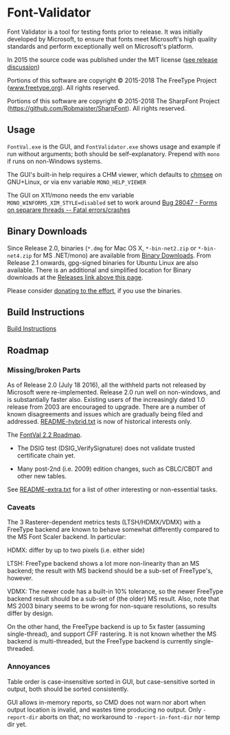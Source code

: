 # Font-Validator

Font Validator is a tool for testing fonts prior to release. 
It was initially developed by Microsoft, to ensure that fonts meet Microsoft's high quality standards and perform exceptionally well on Microsoft's platform.

In 2015 the source code was published under the MIT license ([see release discussion](http://typedrawers.com/discussion/1222/microsoft-font-validator-lives))

Portions of this software are copyright © 2015-2018 The FreeType Project (www.freetype.org).  All rights reserved.

Portions of this software are copyright © 2015-2018 The SharpFont Project (https://github.com/Robmaister/SharpFont).  All rights reserved.

## Usage

`FontVal.exe` is the GUI, and `FontValidator.exe` shows usage and example if run without arguments; both should be self-explanatory. 
Prepend with `mono` if runs on non-Windows systems.

The GUI's built-in help requires a CHM viewer, which defaults to [chmsee](https://github.com/jungleji/chmsee) on GNU+Linux, or via env variable `MONO_HELP_VIEWER` 

The GUI on X11/mono needs the env variable `MONO_WINFORMS_XIM_STYLE=disabled` set to work around [Bug 28047 - Forms on separare threads -- Fatal errors/crashes](https://bugzilla.xamarin.com/show_bug.cgi?id=28047)

## Binary Downloads

Since Release 2.0, binaries (`*.dmg` for Mac OS X, `*-bin-net2.zip` or `*-bin-net4.zip` for MS .NET/mono) are available from
[Binary Downloads](https://sourceforge.net/projects/hp-pxl-jetready/files/Microsoft%20Font%20Validator/).
From Release 2.1 onwards, gpg-signed binaries for Ubuntu Linux are also available. There is an additional and simplified location for
Binary downloads at the [Releases link above this page](https://github.com/HinTak/Font-Validator/releases).

Please consider [donating to the effort](https://sourceforge.net/p/hp-pxl-jetready/donate/), if you use the binaries.

## Build Instructions

[Build Instructions](https://github.com/HinTak/Font-Validator/wiki/Build-Instructions)

## Roadmap

### Missing/broken Parts

As of Release 2.0 (July 18 2016), all the withheld parts not released by Microsoft were re-implemented.
Release 2.0 run well on non-windows, and is substantially faster also.
Existing users of the increasingly dated 1.0 release from 2003 are encouraged to upgrade.
There are a number of known disagreements and issues which are gradually being filed and addressed.
[README-hybrid.txt](README-hybrid.txt) is now of historical interests only.

The [FontVal 2.2 Roadmap](https://github.com/HinTak/Font-Validator/wiki/Two-years-on,-and-2.2-Roadmap).

* The DSIG test (DSIG_VerifySignature) does not validate trusted certificate chain yet.

* Many post-2nd (i.e. 2009) edition changes, such as CBLC/CBDT and other new tables.

See [README-extra.txt](README-extra.txt) for a list of other interesting or non-essential tasks.

### Caveats

The 3 Rasterer-dependent metrics tests (LTSH/HDMX/VDMX) with a FreeType backend are known to behave somewhat differently compared to the MS Font Scaler backend. 
In particular:

HDMX: differ by up to two pixels (i.e. either side)

LTSH: FreeType backend shows a lot more non-linearity than an MS backend; the result with MS backend should be a sub-set of FreeType's, however.

VDMX: The newer code has a built-in 10% tolerance, so the newer FreeType backend result should be a sub-set of (the older) MS result. Also, note that MS 2003 binary seems to be wrong for non-square resolutions, so results differ by design.

On the other hand, the FreeType backend is up to 5x faster (assuming single-thread), and support CFF rastering. It is not known whether the MS backend is multi-threaded, but the FreeType backend is currently single-threaded.

### Annoyances

Table order is case-insensitive sorted in GUI, but case-sensitive sorted in output, both should be sorted consistently.

GUI allows in-memory reports, so CMD does not warn nor abort when output location is invalid, and wastes time producing no output.
Only `-report-dir` aborts on that; no workaround to `-report-in-font-dir` nor temp dir yet.
